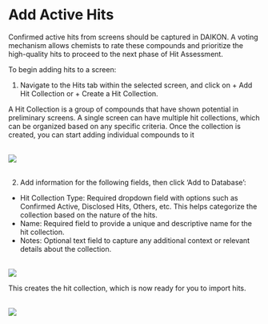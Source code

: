 # Add Active Hits

Confirmed active hits from screens should be captured in DAIKON. A voting mechanism allows chemists to rate these compounds and prioritize the high-quality hits to proceed to the next phase of Hit Assessment.  

To begin adding hits to a screen:

1. Navigate to the Hits tab within the selected screen, and click on + Add Hit Collection or + Create a Hit Collection.

A Hit Collection is a group of compounds that have shown potential in preliminary screens.
A single screen can have multiple hit collections, which can be organized based on any specific criteria. Once the collection is created, you can start adding individual compounds to it


<br />
<img src="/daikon/img/UserGuide/VHits/HitCollection.png" />
<br />
<br />

2. Add information for the following fields, then click ‘Add to Database’:
-  Hit Collection Type: Required dropdown field with options such as Confirmed Active, Disclosed Hits, Others, etc. This helps categorize the collection based on the nature of the hits.
- Name: Required field to provide a unique and descriptive name for the hit collection.
- Notes: Optional text field to capture any additional context or relevant details about the collection.

<br />
<img src="/daikon/img/UserGuide/VHits/AddHitCollectionForm.png" />
<br />

This creates the hit collection, which is now ready for you to import hits.<br />

<br />
<img src="/daikon/img/UserGuide/VHits/HitCollectionCreated.png" />
<br />

